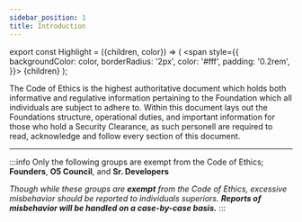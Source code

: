 ```yaml
---
sidebar_position: 1
title: Introduction
---
```


export const Highlight = ({children, color}) => (
<span
style={{
      backgroundColor: color,
      borderRadius: '2px',
      color: '#fff',
      padding: '0.2rem',
    }}>
{children}
</span>
);

The Code of Ethics is the highest authoritative document which holds both informative and regulative information pertaining to the Foundation which all individuals are subject to adhere to. Within this document lays out the Foundations structure, operational duties, and important information for those who hold a Security Clearance, as such personell are required to read, acknowledge and follow every section of this document.

---

:::info
Only the following groups are exempt from the Code of Ethics; <Highlight color="#686868">**Founders**</Highlight>, <Highlight color="#070707">**O5 Council**</Highlight>, and <Highlight color="#289ea8">**Sr. Developers**</Highlight>

*Though while these groups are* ***exempt*** *from the Code of Ethics, excessive misbehavior should be reported to individuals superiors.* ***Reports of misbehavior will be handled on a case-by-case basis.***
:::

